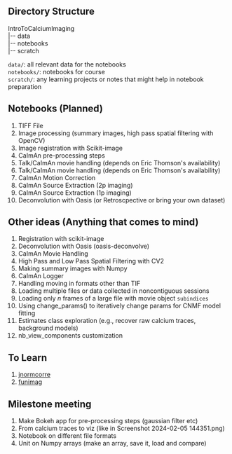 ## Directory Structure

IntroToCalciumImaging </br>
|-- data </br>
|-- notebooks </br>
|-- scratch

`data/`: all relevant data for the notebooks </br>
`notebooks/`: notebooks for course </br>
`scratch/`: any learning projects or notes that might help in notebook preparation

## Notebooks (Planned)

1. TIFF File 
2. Image processing (summary images, high pass spatial filtering with OpenCV) 
3. Image registration with Scikit-image
4. CaImAn pre-processing steps 
5. Talk/CaImAn movie handling (depends on Eric Thomson's availability)
6. Talk/CaImAn movie handling (depends on Eric Thomson's availability)
7. CaImAn Motion Correction
8. CaImAn Source Extraction (2p imaging)
9. CaImAn Source Extraction (1p imaging)
10. Deconvolution with Oasis (or Retroscpective or bring your own dataset) 


## Other ideas (Anything that comes to mind)

1. Registration with scikit-image
2. Deconvolution with Oasis (oasis-deconvolve)
3. CaImAn Movie Handling
4. High Pass and Low Pass Spatial Filtering with CV2
5. Making summary images with Numpy
6. CaImAn Logger
7. Handling moving in formats other than TIF
8. Loading multiple files or data collected in noncontiguous sessions
9. Loading only *n* frames of a large file with movie object `subindices`
10. Using change_params() to iteratively change params for CNMF model fitting
11. Estimates class exploration (e.g., recover raw calcium traces, background models)
12. nb_view_components customization

## To Learn

1. [jnormcorre](https://github.com/apasarkar/jnormcorre)
2. [funimag](https://github.com/paninski-lab/funimag)


## Milestone meeting

1. Make Bokeh app for pre-processing steps (gaussian filter etc)
2. From calcium traces to viz (like in Screenshot 2024-02-05 144351.png)
3. Notebook on different file formats
4. Unit on Numpy arrays (make an array, save it, load and compare) 
